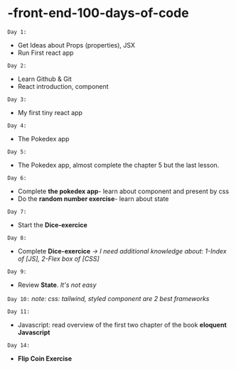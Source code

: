 # -front-end-100-days-of-code
`Day 1:`
- Get Ideas about Props (properties), JSX
- Run First react app

`Day 2:`
- Learn Github & Git
- React introduction, component

`Day 3:`
- My first tiny react app 

`Day 4:`
- The Pokedex app

`Day 5:`
- The Pokedex app, almost complete the chapter 5 but the last lesson.

`Day 6:`
- Complete **the pokedex app**- learn about component and present by css
- Do the **random number exercise**- learn about state

`Day 7:`
- Start the **Dice-exercice**

`Day 8:`
- Complete **Dice-exercice**
*-> I need additional knowledge about: 1-Index of [JS], 2-Flex box of [CSS]*

`Day 9:`
- Review **State**. *It's not easy*

`Day 10:`
*note: css: tailwind, styled component are 2 best frameworks*

`Day 11:`
- Javascript: read overview of the first two chapter of the book **eloquent Javascript**

`Day 14:`
- **Flip Coin Exercise**


